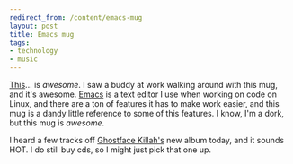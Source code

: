 ```yaml
---
redirect_from: /content/emacs-mug
layout: post
title: Emacs mug
tags:
- technology
- music
---
```

[This](http://www.cafepress.com/geekcheat.13045051)... is _awesome_. I saw a buddy at work walking around with this mug, and it's awesome. [Emacs](http://en.wikipedia.org/wiki/Emacs) is a text editor I use when working on code on Linux, and there are a ton of features it has to make work easier, and this mug is a dandy little reference to some of this features. I know, I'm a dork, but this mug is _awesome_.

I heard a few tracks off [Ghostface Killah's](http://pitchfork.com/reviews/albums/3637-fishscale/) new album today, and it sounds HOT. I do still buy cds, so I might just pick that one up.

